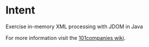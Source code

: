 # Intent
Exercise in-memory XML processing with JDOM in Java

For more information visit the [101companies wiki](http://www.101companies.org).